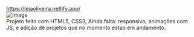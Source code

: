 https://leiaoliveira.netlify.app/ 
<br>
![image](https://user-images.githubusercontent.com/106698637/213442020-6c730c5f-6483-4f5f-8616-eb16bf06e84a.png) <br>
Projeto feito com HTML5, CSS3,
Ainda falta: responsivo, animações com JS, e adição de projetos que no momento estao em andamento.
